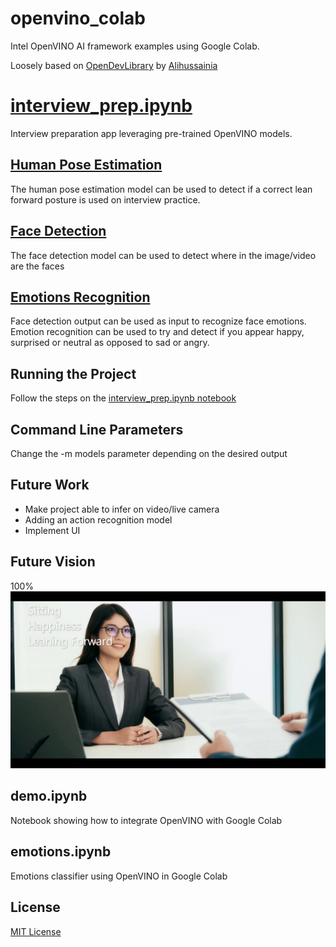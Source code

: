 # openvino_colab
Intel OpenVINO AI framework examples using Google Colab.

Loosely based on  [OpenDevLibrary](https://github.com/alihussainia/OpenDevLibrary) by [Alihussainia](https://github.com/alihussainia/)

# [interview_prep.ipynb](https://github.com/socd06/openvino_colab/blob/master/interview_prep.ipynb)
Interview preparation app leveraging pre-trained OpenVINO models. 

## [Human Pose Estimation](https://docs.openvinotoolkit.org/2020.1/_models_intel_human_pose_estimation_0001_description_human_pose_estimation_0001.html)

The human pose estimation model can be used to detect if a correct lean forward posture is used on interview practice.

## [Face Detection](https://docs.openvinotoolkit.org/2019_R1/_face_detection_adas_binary_0001_description_face_detection_adas_binary_0001.html)

The face detection model can be used to detect where in the image/video are the faces

## [Emotions Recognition](https://docs.openvinotoolkit.org/2020.1/_models_intel_emotions_recognition_retail_0003_description_emotions_recognition_retail_0003.html#outputs)  
  
Face detection output can be used as input to recognize face emotions. Emotion recognition can be used to try and detect if you appear happy, surprised or neutral as opposed to sad or angry.

## Running the Project
Follow the steps on the [interview_prep.ipynb notebook](https://github.com/socd06/openvino_colab/blob/master/interview_prep.ipynb)

## Command Line Parameters
Change the -m models parameter depending on the desired output 

## Future Work
- Make project able to infer on video/live camera
- Adding an action recognition model
- Implement UI

## Future Vision
100%
![future](img/future.png)

## demo.ipynb
Notebook showing how to integrate OpenVINO with Google Colab

## emotions.ipynb
Emotions classifier using OpenVINO in Google Colab

## License
[MIT License](https://github.com/socd06/openvino_colab/blob/master/LICENSE)

